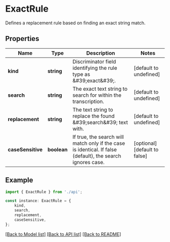 # ExactRule

Defines a replacement rule based on finding an exact string match.

## Properties

Name | Type | Description | Notes
------------ | ------------- | ------------- | -------------
**kind** | **string** | Discriminator field identifying the rule type as \&#39;exact\&#39;. | [default to undefined]
**search** | **string** | The exact text string to search for within the transcription. | [default to undefined]
**replacement** | **string** | The text string to replace the found \&#39;search\&#39; text with. | [default to undefined]
**caseSensitive** | **boolean** | If true, the search will match only if the case is identical. If false (default), the search ignores case. | [optional] [default to false]

## Example

```typescript
import { ExactRule } from './api';

const instance: ExactRule = {
    kind,
    search,
    replacement,
    caseSensitive,
};
```

[[Back to Model list]](../README.md#documentation-for-models) [[Back to API list]](../README.md#documentation-for-api-endpoints) [[Back to README]](../README.md)

